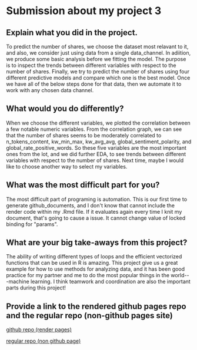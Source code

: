 # Submission about my project 3 

## Explain what you did in the project.

To predict the number of shares, we choose the dataset most relavant to it, and also, we consider just using data from a single data_channel.
In adiition, we produce some basic analysis before we fitting the model. The purpose is to inspect the trends between different variables 
with respect to the number of shares. Finally, we try to predict the number of shares using four different predictive models and compare 
which one is the best model. Once we have all of the below steps done for that data, then we automate it to work with any chosen data channel.

## What would you do differently?

When we choose the different variables, we plotted the correlation between a few notable numeric variables. From the correlation graph, we can
see that the number of shares seems to be moderately correlated to n_tokens_content, kw_min_max, kw_avg_avg, global_sentiment_polarity, and global_rate_positive_words. So these five variables are the most important ones from the lot, and we did further EDA, to see trends between different variables with respect to the number of shares. Next time, maybe I would like to choose another way to select my variables.

## What was the most difficult part for you?

The most difficult part of programing is automation. This is our first time to generate github_documents, and I don't know that cannot include 
the render code within my .Rmd file. If it evaluates again every time I knit my document, that's going to cause a issue. It cannot change value
of locked binding for "params". 

## What are your big take-aways from this project?

The ability of writing different types of loops and the efficient vectorized functions that can be used in R is amazing. This project give us a 
great example for how to use methods for analyzing data, and it has been good practice for my partner and me to do the most popular things in the
world---machine learning. I think teamwork and coordination are also the important parts during this project!

## Provide a link to the rendered github pages repo and the regular repo (non-github pages site)


[github repo (render pages)](https://richardxiao1.github.io/Project-3--Group-B/#project-3--group-b)

[regular repo (non github page)](https://github.com/RichardXiao1/Project-3--Group-B#project-3--group-b)
